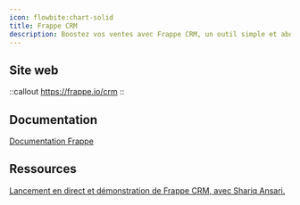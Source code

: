 ```yaml
---
icon: flowbite:chart-solid
title: Frappe CRM
description: Boostez vos ventes avec Frappe CRM, un outil simple et abordable conçu pour faciliter la gestion des relations clients et optimiser l'organisation de votre équipe de vente !
---
```


## Site web

::callout
<https://frappe.io/crm>
::

## Documentation

[Documentation Frappe](https://docs.frappe.io/crm/introduction)

## Ressources

[Lancement en direct et démonstration de Frappe CRM, avec Shariq Ansari.](https://www.youtube.com/live/ixNnB7fOlfo)
